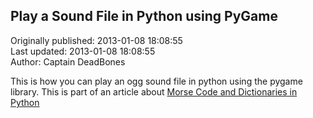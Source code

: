 ## Play a Sound File in Python using PyGame  
Originally published: 2013-01-08 18:08:55  
Last updated: 2013-01-08 18:08:55  
Author: Captain DeadBones  
  
This is how you can play an ogg sound file in python using the pygame library. This is part of an article about [Morse Code and Dictionaries in Python](http://thelivingpearl.com/2013/01/08/morse-code-and-dictionaries-in-python-with-sound/)
